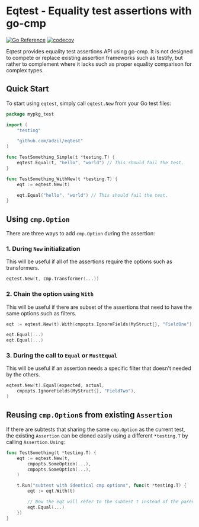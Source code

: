 # Eqtest - Equality test assertions with go-cmp

[![Go Reference](https://pkg.go.dev/badge/github.com/adzil/eqtest.svg)](https://pkg.go.dev/github.com/adzil/eqtest)
[![codecov](https://codecov.io/github/adzil/eqtest/graph/badge.svg?token=O54SMZGI1T)](https://codecov.io/github/adzil/eqtest)

Eqtest provides equality test assertions API using go-cmp. It is not designed to compete or replace existing assertion frameworks such as testify, but rather to complement where it lacks such as proper equality comparison for complex types.

## Quick Start

To start using `eqtest`, simply call `eqtest.New` from your Go test files:

```go
package mypkg_test

import (
    "testing"

    "github.com/adzil/eqtest"
)

func TestSomething_Simple(t *testing.T) {
    eqtest.Equal(t, "hello", "world") // This should fail the test.
}

func TestSomething_WithNew(t *testing.T) {
    eqt := eqtest.New(t)

    eqt.Equal("hello", "world") // This should fail the test.
}
```

## Using `cmp.Option`

There are three ways to add `cmp.Option` during the assertion:

### 1. During `New` initialization

This will be useful if all of the assertions require the options such as transformers.

```go
eqtest.New(t, cmp.Transformer(...))
```

### 2. Chain the option using `With`

This will be useful if there are subset of the assertions that need to have the same options such as filters.

```go
eqt := eqtest.New(t).With(cmpopts.IgnoreFields(MyStruct{}, "FieldOne"))

eqt.Equal(...)
eqt.Equal(...)
```

### 3. During the call to `Equal` or `MustEqual`

This will be useful if an assertion needs a specific filter that doesn't needed by the others.

```go
eqtest.New(t).Equal(expected, actual,
    cmpopts.IgnoreFields(MyStruct{}, "FieldTwo"),
)
```

## Reusing `cmp.Option`s from existing `Assertion`

If there are subtests that sharing the same `cmp.Option` as the current test, the existing `Assertion` can be cloned easily using a different `*testing.T` by calling `Assertion.Using`:

```go
func TestSomething(t *testing.T) {
    eqt := eqtest.New(t,
        cmpopts.SomeOption(...),
        cmpopts.SomeOption(...),
    )

    t.Run("subtest with identical cmp options", func(t *testing.T) {
        eqt := eqt.With(t)

        // Now the eqt will refer to the subtest t instead of the parent t.
        eqt.Equal(...)
    })
}
```
